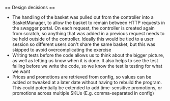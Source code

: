 == Design decisions ==
- The handling of the basket was pulled out from the controller into a BasketManager, to allow the basket to remain between HTTP requests in the swagger portal. On each request, the controller is created again from scratch, so anything that was added in a previous request needs to be held outside of the controller. Ideally this would be tied to a user session so different users don't share the same basket, but this was skipped to avoid overcomplicating the exercise
- Writing tests before the code allows us to think about the bigger picture, as well as letting us know when it is done. It also helps to see the test failing before we write the code, so we know the test is testing for what we want
- Prices and promotions are retrieved from config, so values can be added or tweaked at a later date without having to rebuild the program. This could potentially be extended to add time-sensitive promotions, or promotions across multiple SKUs (E.g. comma-separated in config)